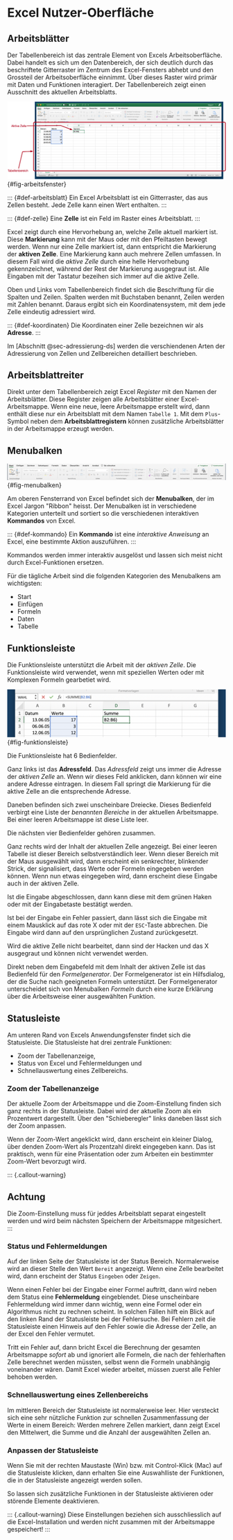 # Excel Nutzer-Oberfläche

## Arbeitsblätter

Der Tabellenbereich ist das zentrale Element von Excels Arbeitsoberfläche. Dabei handelt es sich um den Datenbereich, der sich deutlich durch das beschriftete Gitterraster im Zentrum des Excel-Fensters abhebt und den Grossteil der Arbeitsoberfläche einnimmt. Über dieses Raster wird primär mit Daten und Funktionen interagiert. Der Tabellenbereich zeigt einen Ausschnitt des aktuellen Arbeitsblatts.

![Das Excel Arbeitsfenster](figures/excel_arbeitsfenster.png){#fig-arbeitsfenster}

::: {#def-arbeitsblatt}
Ein Excel Arbeitsblatt ist ein Gitterraster, das aus Zellen besteht. Jede Zelle kann einen Wert enthalten.
::: 

::: {#def-zelle}
Eine **Zelle** ist ein Feld im Raster eines Arbeitsblatt.
:::

Excel zeigt durch eine Hervorhebung an, welche Zelle aktuell markiert ist. Diese **Markierung** kann mit der Maus oder mit den Pfeiltasten bewegt werden. Wenn nur eine Zelle markiert ist, dann entspricht die Markierung der **aktiven Zelle**. Eine Markierung kann auch mehrere Zellen umfassen. In diesem Fall wird die *aktive Zelle* durch eine helle Hervorhebung gekennzeichnet, während der Rest der Markierung ausgegraut ist. Alle Eingaben mit der Tastatur bezeihen sich immer auf die aktive Zelle.

Oben und Links vom Tabellenbereich findet sich die Beschriftung für die Spalten und Zeilen. Spalten werden mit Buchstaben benannt, Zeilen werden mit Zahlen benannt. Daraus ergibt sich ein Koordinatensystem, mit dem jede Zelle eindeutig adressiert wird. 

::: {#def-koordinaten}
Die Koordinaten einer Zelle bezeichnen wir als **Adresse**.
:::
 
Im [Abschnitt @sec-adressierung-ds] werden die verschiendenen Arten der Adressierung von Zellen und Zellbereichen detailliert beschrieben.

## Arbeitsblattreiter

Direkt unter dem Tabellenbereich zeigt Excel *Register* mit den Namen der Arbeitsblätter. Diese Register zeigen alle Arbeitsblätter einer Excel-Arbeitsmappe. Wenn eine neue, leere Arbeitsmappe erstellt wird, dann enthält diese nur ein Arbeitsblatt mit dem Namen ``Tabelle 1``.
Mit dem ``Plus``-Symbol neben dem **Arbeitsblattregistern** können zusätzliche Arbeitsblätter in der Arbeitsmappe erzeugt werden.

## Menubalken

![Menubalken](figures/excel_menubalken.png){#fig-menubalken}

Am oberen Fensterrand von Excel befindet sich der **Menubalken**, der im Excel Jargon "Ribbon" heisst. Der Menubalken ist in verschiedene Kategorien unterteilt und sortiert so die verschiedenen interaktiven **Kommandos** von Excel. 

::: {#def-kommando}
Ein **Kommando** ist eine *interaktive Anweisung* an Excel, eine bestimmte Aktion auszuführen.
:::

Kommandos werden immer interaktiv ausgelöst und lassen sich meist nicht durch Excel-Funktionen ersetzen.

Für die tägliche Arbeit sind die folgenden Kategorien des Menubalkens am wichtigsten:

- Start
- Einfügen
- Formeln
- Daten
- Tabelle

## Funktionsleiste

Die Funktionsleiste unterstützt die Arbeit mit der *aktiven Zelle*. Die Funktionsleiste wird verwendet, wenn mit speziellen Werten oder mit Komplexen Formeln gearbetiet wird.

![Die Excel Funktionsleist](figures/excel_funktionsleiste.png){#fig-funktionsleiste}

Die Funktionsleiste hat 6 Bedienfelder.

Ganz links ist das **Adressfeld**. Das *Adressfeld* zeigt uns immer die Adresse der *aktiven Zelle* an. Wenn wir dieses Feld anklicken, dann können wir eine andere Adresse eintragen. In diesem Fall springt die Markierung für die aktive Zelle an die entsprechende Adresse.

Daneben befinden sich zwei unscheinbare Dreiecke. Dieses Bedienfeld verbirgt eine Liste der *benannten Bereiche* in der aktuellen Arbeitsmappe. Bei einer leeren Arbeitsmappe ist diese Liste leer.

Die nächsten vier Bedienfelder gehören zusammen.

Ganz rechts wird der Inhalt der aktuellen Zelle angezeigt. Bei einer leeren Tabelle ist dieser Bereich selbstverständlich leer. Wenn dieser Bereich mit der Maus ausgewählt wird, dann erscheint ein senkrechter, blinkender Strick, der signalisiert, dass Werte oder Formeln eingegeben werden können. Wenn nun etwas eingegeben wird, dann erscheint diese Eingabe auch in der aktiven Zelle.

Ist die Eingabe abgeschlossen, dann kann diese mit dem grünen Haken oder mit der Eingabetaste bestätigt werden.

Ist bei der Eingabe ein Fehler passiert, dann lässt sich die Eingabe mit einem Mausklick auf das rote X oder mit der `ESC`-Taste abbrechen. Die Eingabe wird dann auf den ursprünglichen Zustand zurückgesetzt.

Wird die aktive Zelle nicht bearbeitet, dann sind der Hacken und das X ausgegraut und können nicht verwendet werden.

Direkt neben dem Eingabefeld mit dem Inhalt der aktiven Zelle ist das Bedienfeld für den *Formelgenerator*. Der Formelgenerator ist ein Hilfsdialog, der die Suche nach geeigneten Formeln unterstützt. Der Formelgenerator unterscheidet sich von Menubalken *Formeln* durch eine kurze Erklärung über die Arbeitsweise einer ausgewählten Funktion. 

## Statusleiste

Am unteren Rand von Excels Anwendungsfenster findet sich die Statusleiste. Die Statusleiste hat drei zentrale Funktionen:

- Zoom der Tabellenanzeige, 
- Status von Excel und Fehlermeldungen und
- Schnellauswertung eines Zellbereichs.

### Zoom der Tabellenanzeige

Der aktuelle Zoom der Arbeitsmappe und die Zoom-Einstellung finden sich ganz rechts in der Statusleiste. Dabei wird der aktuelle Zoom als ein Prozentwert dargestellt. Über den "Schieberegler" links daneben lässt sich der Zoom anpassen.

Wenn der Zoom-Wert angeklickt wird, dann erscheint ein kleiner Dialog, über denden Zoom-Wert als Prozentzahl direkt eingegeben kann. Das ist praktisch, wenn für eine Präsentation oder zum Arbeiten ein bestimmter Zoom-Wert bevorzugt wird.

::: {.callout-warning}
## Achtung
Die Zoom-Einstellung muss für jeddes Arbeitsblatt separat eingestellt werden und wird beim nächsten Speichern der Arbeitsmappe mitgesichert.
:::

### Status und Fehlermeldungen

Auf der linken Seite der Statusleiste ist der Status Bereich. Normalerweise wird an dieser Stelle den Wert ``Bereit`` angezeigt. Wenn eine Zelle bearbeitet wird, dann erscheint der Status ``Eingeben`` oder ``Zeigen``.

Wenn einen Fehler bei der Eingabe einer Formel auftritt, dann wird neben dem Status eine **Fehlermeldung** eingeblendet. Diese unscheinbare Fehlermeldung wird immer dann wichtig, wenn eine Formel oder ein Algorithmus nicht zu rechnen scheint. In solchen Fällen hilft ein Blick auf den linken Rand der Statusleiste bei der Fehlersuche. Bei Fehlern zeit die Statusleiste einen Hinweis auf den Fehler sowie die Adresse der Zelle, an der Excel den Fehler vermutet.

Tritt ein Fehler auf, dann bricht Excel die Berechnung der gesamten Arbeitsmappe *sofort* ab und ignoriert alle Formeln, die nach der fehlerhaften Zelle berechnet werden müssten, selbst wenn die Formeln unabhängig voneinander wären. Damit Excel wieder arbeitet, müssen zuerst alle Fehler behoben werden.

### Schnellauswertung eines Zellenbereichs

Im mittleren Bereich der Statusleiste ist normalerweise leer. Hier versteckt sich eine sehr nützliche Funktion zur schnellen Zusammenfassung der Werte in einem Bereich: Werden mehrere Zellen markiert, dann zeigt Excel den Mittelwert, die Summe und die Anzahl der ausgewählten Zellen an.

### Anpassen der Statusleiste

Wenn Sie mit der rechten Maustaste (Win) bzw. mit Control-Klick (Mac) auf die Statusleiste klicken, dann erhalten Sie eine Auswahlliste der Funktionen, die in der Statusleiste angezeigt werden sollen.

So lassen sich zusätzliche Funktionen in der Statusleiste aktivieren oder störende Elemente deaktivieren.

::: {.callout-warning}
Diese Einstellungen beziehen sich ausschliesslich auf die Excel-Installation und werden nicht zusammen mit der Arbeitsmappe gespeichert!
:::

